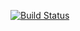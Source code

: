 [![Build Status](https://travis-ci.org/abiz1017/CS110Lab5.svg?branch=master)](https://travis-ci.org/abiz1017/CS110Lab5)